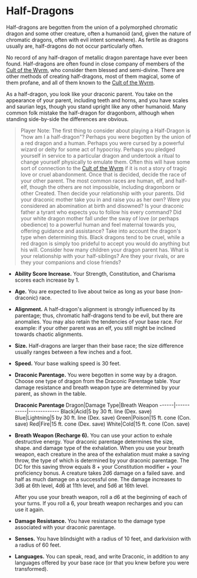 # Half-Dragons
Half-dragons are begotten from the union of a polymorphed chromatic dragon and some other creature, often a humanoid (and, given the nature of chromatic dragons, often with evil intent somewhere). As fertile as dragons usually are, half-dragons do not occur particularly often. 

No record of any half-dragon of metallic dragon parentage have ever been found. Half-dragons are often found in close company of members of the [Cult of the Wyrm](../Organizations/CultOfTheWyrm.md), who consider them blessed and semi-divine. There are other methods of creating half-dragons, most of them magical, some of them profane, and all of them known to the [Cult of the Wyrm](../Organizations/CultOfTheWyrm.md).

As a half-dragon, you look like your draconic parent. You take on the appearance of your parent, including teeth and horns, and you have scales and saurian legs, though you stand upright like any other humanoid. Many common folk mistake the half-dragon for dragonborn, although when standing side-by-side the differences are obvious. 

> Player Note: The first thing to consider about playing a Half-Dragon is "how am I a half-dragon"? Perhaps you were begotten by the union of a red dragon and a human. Perhaps you were cursed by a powerful wizard or deity for some act of hypocrisy. Perhaps you pledged yourself in service to a particular dragon and undertook a ritual to change yourself physically to emulate them. Often this will have some sort of connection to the [Cult of the Wyrm](../Organizations/CultOfTheWyrm.md) if it is not a story of tragic love or cruel abandonment. Once that is decided, decide the race of your other parent. The most common races are human, elf, and half-elf, though the others are not impossible, including dragonborn or other Created. 
> Then decide your relationship with your parents. Did your draconic mother take you in and raise you as her own? Were you considered an abomination at birth and disowned? Is your draconic father a tyrant who expects you to follow his every command? Did your white dragon mother fall under the sway of love (or perhaps obedience) to a powerful human and feel maternal towards you, offering guidance and assistance? Take into account the dragon's type when determining this. Black dragons tend to be cruel, while a red dragon is simply too prideful to accept you would do anything but his will. Consider how many children your dragon parent has. What is your relationship with your half-siblings? Are they your rivals, or are they your companions and close friends?

* **Ability Score Increase.** Your Strength, Constitution, and Charisma scores each increase by 1.

* **Age.** You are expected to live about twice as long as your base (non-draconic) race.

* **Alignment.** A half-dragon's alignment is strongly influenced by its parentage; thus, chromatic half-dragons tend to be evil, but there are anomalies. You may also retain the tendencies of your base race. For example: if your other parent was an elf, you still might be inclined towards chaotic alignments.

* **Size.** Half-dragons are larger than their base race; the size difference usually ranges between a few inches and a foot.

* **Speed.** Your base walking speed is 30 feet.

* **Draconic Parentage.** You were begotten in some way by a dragon. Choose one type of dragon from the Draconic Parentage table. Your damage resistance and breath weapon type are determined by your parent, as shown in the table.

  **Draconic Parentage**
  Dragon|Damage Type|Breath Weapon
  ------|-----------|-------------
  Black|Acid|5 by 30 ft. line (Dex. save)
  Blue|Lightning|5 by 30 ft. line (Dex. save)
  Green|Poison|15 ft. cone (Con. save)
  Red|Fire|15 ft. cone (Dex. save)
  White|Cold|15 ft. cone (Con. save)

* **Breath Weapon (Recharge 6).** You can use your action to exhale destructive energy. Your draconic parentage determines the size, shape. and damage type of the exhalation. When you use your breath weapon, each creature in the area of the exhalation must make a saving throw, the type of which is determined by your draconic parentage. The DC for this saving throw equals 8 + your Constitution modifier + your
proficiency bonus. A creature takes 2d6 damage on a failed save. and half as much damage on a successful one. The damage increases to 3d6 at 6th level, 4d6 at 11th level, and 5d6 at 16th level.

  After you use your breath weapon, roll a d6 at the beginning of each of your turns. If you roll a 6, your breath weapon recharges and you can use it again. 
  
* **Damage Resistance.** You have resistance to the damage type associated with your draconic parentage.

* **Senses.** You have blindsight with a radius of 10 feet, and darkvision with a radius of 60 feet.

* **Languages.** You can speak, read, and write Draconic, in addition to any languages offered by your base race (or that you knew before you were transformed).